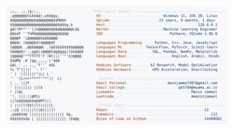 <picture>
  <source srcset="https://raw.githubusercontent.com/mmazinjameel/mmazinjameel/main/dark_mode.svg?v=1754475217" media="(prefers-color-scheme: dark)">
  <img src="https://raw.githubusercontent.com/mmazinjameel/mmazinjameel/main/light_mode.svg?v=1754475217">
</picture>
